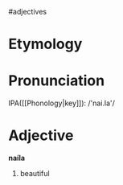 #adjectives 
# Etymology
# Pronunciation
IPA([[Phonology|key]]): /'nai.la'/
# Adjective
**naíla**
1. beautiful